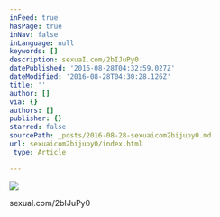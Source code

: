 ```yaml
---
inFeed: true
hasPage: true
inNav: false
inLanguage: null
keywords: []
description: sexuaI.com/2bIJuPy0
datePublished: '2016-08-28T04:32:59.027Z'
dateModified: '2016-08-28T04:30:28.126Z'
title: ''
author: []
via: {}
authors: []
publisher: {}
starred: false
sourcePath: _posts/2016-08-28-sexuaicom2bijupy0.md
url: sexuaicom2bijupy0/index.html
_type: Article

---
```

![](https://the-grid-user-content.s3-us-west-2.amazonaws.com/b6e81411-52bc-4fcf-83b6-40d3f8ce6b60.jpg)

sexuaI.com/2bIJuPy0
